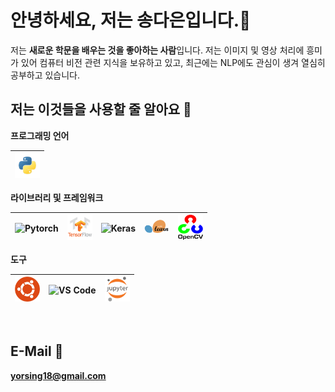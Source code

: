 <h1>안녕하세요, 저는 송다은입니다.👋</h1>

저는 **새로운 학문을 배우는 것을 좋아하는 사람**입니다. 저는 이미지 및 영상 처리에 흥미가 있어 컴퓨터 비전 관련 지식을 보유하고 있고, 최근에는 NLP에도 관심이 생겨 열심히 공부하고 있습니다.

## 저는 이것들을 사용할 줄 알아요 :muscle:

**프로그래밍 언어**

<img title="Python" alt="Python" width="40px" src="https://raw.githubusercontent.com/github/explore/master/topics/python/python.png">|
|--|

**라이브러리 및 프레임워크**

<img title="Pytorch" alt="Pytorch" width="40px" src="https://upload.wikimedia.org/wikipedia/commons/thumb/c/c6/PyTorch_logo_black.svg/976px-PyTorch_logo_black.svg.png">|<img title="TensorFlow" alt="TensorFlow" width="40px" src="https://raw.githubusercontent.com/github/explore/master/topics/tensorflow/tensorflow.png">|<img title="Keras" alt="Keras" width="40px" src="https://upload.wikimedia.org/wikipedia/commons/thumb/a/ae/Keras_logo.svg/240px-Keras_logo.svg.png">|<img title="Scikit-Learn" alt="Scikit Learn" width="40px" src="https://raw.githubusercontent.com/github/explore/master/topics/scikit-learn/scikit-learn.png">|<img title="OpenCV" alt="OpenCV" width="40px" src="https://raw.githubusercontent.com/github/explore/master/topics/opencv/opencv.png">
|--|--|--|--|--|


**도구**

<img title="Ubuntu" alt="Ubuntu" width="40px" src="https://raw.githubusercontent.com/github/explore/master/topics/ubuntu/ubuntu.png">|<img title="VS Code" alt="VS Code" width="40px" src="https://img.icons8.com/fluent/48/000000/visual-studio-code-2019.png">|<img title="Jupyter Notebook" alt="Jupyter" width="40px" src="https://raw.githubusercontent.com/github/explore/master/topics/jupyter-notebook/jupyter-notebook.png">
|--|--|--|
<br>


## E-Mail :handshake: 
**yorsing18@gmail.com**
